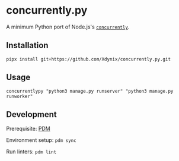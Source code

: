 # concurrently.py

A minimum Python port of Node.js's [`concurrently`][concurrently].

## Installation

```shell
pipx install git+https://github.com/Xdynix/concurrently.py.git
```

## Usage

```shell
concurrentlypy "python3 manage.py runserver" "python3 manage.py runworker"
```

## Development

Prerequisite: [PDM](https://pdm-project.org/latest/)

Environment setup: `pdm sync`

Run linters: `pdm lint`

[concurrently]: https://github.com/open-cli-tools/concurrently
